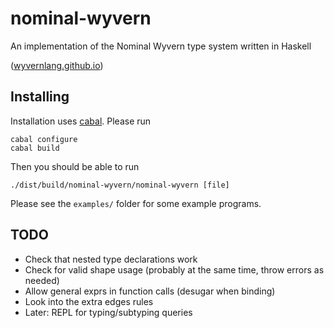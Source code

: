# nominal-wyvern

An implementation of the Nominal Wyvern type system written in Haskell

([wyvernlang.github.io](http://wyvernlang.github.io/))

## Installing
Installation uses [cabal](https://www.haskell.org/cabal/).
Please run
```
cabal configure
cabal build
```

Then you should be able to run
```
./dist/build/nominal-wyvern/nominal-wyvern [file]
```
Please see the ```examples/``` folder for some example programs.

## TODO
* Check that nested type declarations work
* Check for valid shape usage (probably at the same time, throw errors as needed)
* Allow general exprs in function calls (desugar when binding)
* Look into the extra edges rules
* Later: REPL for typing/subtyping queries
